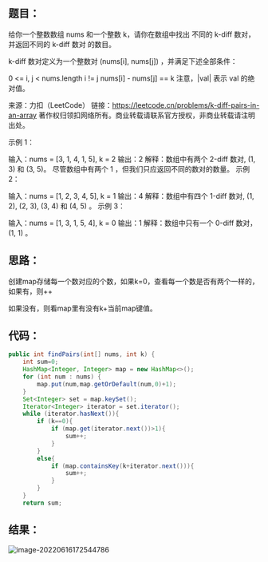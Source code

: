 ## 题目：

给你一个整数数组 nums 和一个整数 k，请你在数组中找出 不同的 k-diff 数对，并返回不同的 k-diff 数对 的数目。

k-diff 数对定义为一个整数对 (nums[i], nums[j]) ，并满足下述全部条件：

0 <= i, j < nums.length
i != j
nums[i] - nums[j] == k
注意，|val| 表示 val 的绝对值。

来源：力扣（LeetCode）
链接：https://leetcode.cn/problems/k-diff-pairs-in-an-array
著作权归领扣网络所有。商业转载请联系官方授权，非商业转载请注明出处。

<!--more-->

示例 1：

输入：nums = [3, 1, 4, 1, 5], k = 2
输出：2
解释：数组中有两个 2-diff 数对, (1, 3) 和 (3, 5)。
尽管数组中有两个 1 ，但我们只应返回不同的数对的数量。
示例 2：

输入：nums = [1, 2, 3, 4, 5], k = 1
输出：4
解释：数组中有四个 1-diff 数对, (1, 2), (2, 3), (3, 4) 和 (4, 5) 。
示例 3：

输入：nums = [1, 3, 1, 5, 4], k = 0
输出：1
解释：数组中只有一个 0-diff 数对，(1, 1) 。

## 思路：

创建map存储每一个数对应的个数，如果k=0，查看每一个数是否有两个一样的，如果有，则++

如果没有，则看map里有没有k+当前map键值。

## 代码：

```Java
public int findPairs(int[] nums, int k) {
    int sum=0;
    HashMap<Integer, Integer> map = new HashMap<>();
    for (int num : nums) {
        map.put(num,map.getOrDefault(num,0)+1);
    }
    Set<Integer> set = map.keySet();
    Iterator<Integer> iterator = set.iterator();
    while (iterator.hasNext()){
        if (k==0){
            if (map.get(iterator.next())>1){
                sum++;
            }
        }
        else{
            if (map.containsKey(k+iterator.next())){
                sum++;
            }
        }
    }
    return sum;
```

## 结果：

![image-20220616172544786](https://misteryliu.oss-cn-beijing.aliyuncs.com/imageimage-20220616172544786.png)